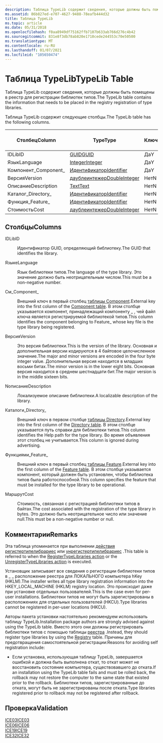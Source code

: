 ```yaml
---
description: Таблица TypeLib содержит сведения, которые должны быть помещены в реестр для регистрации библиотек типов.
ms.assetid: 86b827ed-e707-4627-9488-78eafb444d32
title: Таблица TypeLib
ms.topic: article
ms.date: 05/31/2018
ms.openlocfilehash: f0aa8949df75162ffb7107b633ab766d276c4b42
ms.sourcegitcommit: 831e8f3db78ab820e1710cede244553c70e50500
ms.translationtype: MT
ms.contentlocale: ru-RU
ms.lasthandoff: 01/07/2021
ms.locfileid: "105650474"
---
```

# <a name="typelib-table"></a><span data-ttu-id="cc2cf-103">Таблица TypeLib</span><span class="sxs-lookup"><span data-stu-id="cc2cf-103">TypeLib Table</span></span>

<span data-ttu-id="cc2cf-104">Таблица TypeLib содержит сведения, которые должны быть помещены в реестр для регистрации библиотек типов.</span><span class="sxs-lookup"><span data-stu-id="cc2cf-104">The TypeLib table contains the information that needs to be placed in the registry registration of type libraries.</span></span>

<span data-ttu-id="cc2cf-105">Таблица TypeLib содержит следующие столбцы.</span><span class="sxs-lookup"><span data-stu-id="cc2cf-105">The TypeLib table has the following columns.</span></span>



| <span data-ttu-id="cc2cf-106">Столбец</span><span class="sxs-lookup"><span data-stu-id="cc2cf-106">Column</span></span>      | <span data-ttu-id="cc2cf-107">Type</span><span class="sxs-lookup"><span data-stu-id="cc2cf-107">Type</span></span>                               | <span data-ttu-id="cc2cf-108">Ключ</span><span class="sxs-lookup"><span data-stu-id="cc2cf-108">Key</span></span> | <span data-ttu-id="cc2cf-109">Допускает значения NULL</span><span class="sxs-lookup"><span data-stu-id="cc2cf-109">Nullable</span></span> |
|-------------|------------------------------------|-----|----------|
| <span data-ttu-id="cc2cf-110">ID</span><span class="sxs-lookup"><span data-stu-id="cc2cf-110">LibID</span></span>       | [<span data-ttu-id="cc2cf-111">GUID</span><span class="sxs-lookup"><span data-stu-id="cc2cf-111">GUID</span></span>](guid.md)                   | <span data-ttu-id="cc2cf-112">Да</span><span class="sxs-lookup"><span data-stu-id="cc2cf-112">Y</span></span>   | <span data-ttu-id="cc2cf-113">Нет</span><span class="sxs-lookup"><span data-stu-id="cc2cf-113">N</span></span>        |
| <span data-ttu-id="cc2cf-114">Язык</span><span class="sxs-lookup"><span data-stu-id="cc2cf-114">Language</span></span>    | [<span data-ttu-id="cc2cf-115">Integer</span><span class="sxs-lookup"><span data-stu-id="cc2cf-115">Integer</span></span>](integer.md)             | <span data-ttu-id="cc2cf-116">Да</span><span class="sxs-lookup"><span data-stu-id="cc2cf-116">Y</span></span>   | <span data-ttu-id="cc2cf-117">Нет</span><span class="sxs-lookup"><span data-stu-id="cc2cf-117">N</span></span>        |
| <span data-ttu-id="cc2cf-118">Компонент\_</span><span class="sxs-lookup"><span data-stu-id="cc2cf-118">Component\_</span></span> | [<span data-ttu-id="cc2cf-119">Идентификатор</span><span class="sxs-lookup"><span data-stu-id="cc2cf-119">Identifier</span></span>](identifier.md)       | <span data-ttu-id="cc2cf-120">Да</span><span class="sxs-lookup"><span data-stu-id="cc2cf-120">Y</span></span>   | <span data-ttu-id="cc2cf-121">Нет</span><span class="sxs-lookup"><span data-stu-id="cc2cf-121">N</span></span>        |
| <span data-ttu-id="cc2cf-122">Версия</span><span class="sxs-lookup"><span data-stu-id="cc2cf-122">Version</span></span>     | [<span data-ttu-id="cc2cf-123">даублеинтежер</span><span class="sxs-lookup"><span data-stu-id="cc2cf-123">DoubleInteger</span></span>](doubleinteger.md) | <span data-ttu-id="cc2cf-124">Нет</span><span class="sxs-lookup"><span data-stu-id="cc2cf-124">N</span></span>   | <span data-ttu-id="cc2cf-125">Да</span><span class="sxs-lookup"><span data-stu-id="cc2cf-125">Y</span></span>        |
| <span data-ttu-id="cc2cf-126">Описание</span><span class="sxs-lookup"><span data-stu-id="cc2cf-126">Description</span></span> | [<span data-ttu-id="cc2cf-127">Text</span><span class="sxs-lookup"><span data-stu-id="cc2cf-127">Text</span></span>](text.md)                   | <span data-ttu-id="cc2cf-128">Нет</span><span class="sxs-lookup"><span data-stu-id="cc2cf-128">N</span></span>   | <span data-ttu-id="cc2cf-129">Да</span><span class="sxs-lookup"><span data-stu-id="cc2cf-129">Y</span></span>        |
| <span data-ttu-id="cc2cf-130">Каталог\_</span><span class="sxs-lookup"><span data-stu-id="cc2cf-130">Directory\_</span></span> | [<span data-ttu-id="cc2cf-131">Идентификатор</span><span class="sxs-lookup"><span data-stu-id="cc2cf-131">Identifier</span></span>](identifier.md)       | <span data-ttu-id="cc2cf-132">Нет</span><span class="sxs-lookup"><span data-stu-id="cc2cf-132">N</span></span>   | <span data-ttu-id="cc2cf-133">Да</span><span class="sxs-lookup"><span data-stu-id="cc2cf-133">Y</span></span>        |
| <span data-ttu-id="cc2cf-134">Функция\_</span><span class="sxs-lookup"><span data-stu-id="cc2cf-134">Feature\_</span></span>   | [<span data-ttu-id="cc2cf-135">Идентификатор</span><span class="sxs-lookup"><span data-stu-id="cc2cf-135">Identifier</span></span>](identifier.md)       | <span data-ttu-id="cc2cf-136">Нет</span><span class="sxs-lookup"><span data-stu-id="cc2cf-136">N</span></span>   | <span data-ttu-id="cc2cf-137">Нет</span><span class="sxs-lookup"><span data-stu-id="cc2cf-137">N</span></span>        |
| <span data-ttu-id="cc2cf-138">Стоимость</span><span class="sxs-lookup"><span data-stu-id="cc2cf-138">Cost</span></span>        | [<span data-ttu-id="cc2cf-139">даублеинтежер</span><span class="sxs-lookup"><span data-stu-id="cc2cf-139">DoubleInteger</span></span>](doubleinteger.md) | <span data-ttu-id="cc2cf-140">Нет</span><span class="sxs-lookup"><span data-stu-id="cc2cf-140">N</span></span>   | <span data-ttu-id="cc2cf-141">Да</span><span class="sxs-lookup"><span data-stu-id="cc2cf-141">Y</span></span>        |



 

## <a name="columns"></a><span data-ttu-id="cc2cf-142">Столбцы</span><span class="sxs-lookup"><span data-stu-id="cc2cf-142">Columns</span></span>

<dl> <dt>

<span data-ttu-id="cc2cf-143"><span id="LibID"></span><span id="libid"></span><span id="LIBID"></span>ID</span><span class="sxs-lookup"><span data-stu-id="cc2cf-143"><span id="LibID"></span><span id="libid"></span><span id="LIBID"></span>LibID</span></span>
</dt> <dd>

<span data-ttu-id="cc2cf-144">Идентификатор GUID, определяющий библиотеку.</span><span class="sxs-lookup"><span data-stu-id="cc2cf-144">The GUID that identifies the library.</span></span>

</dd> <dt>

<span data-ttu-id="cc2cf-145"><span id="Language"></span><span id="language"></span><span id="LANGUAGE"></span>Языке</span><span class="sxs-lookup"><span data-stu-id="cc2cf-145"><span id="Language"></span><span id="language"></span><span id="LANGUAGE"></span>Language</span></span>
</dt> <dd>

<span data-ttu-id="cc2cf-146">Язык библиотеки типов.</span><span class="sxs-lookup"><span data-stu-id="cc2cf-146">The language of the type library.</span></span> <span data-ttu-id="cc2cf-147">Это значение должно быть неотрицательным числом.</span><span class="sxs-lookup"><span data-stu-id="cc2cf-147">This must be a non-negative number.</span></span>

</dd> <dt>

<span data-ttu-id="cc2cf-148"><span id="Component_"></span><span id="component_"></span><span id="COMPONENT_"></span>См\_</span><span class="sxs-lookup"><span data-stu-id="cc2cf-148"><span id="Component_"></span><span id="component_"></span><span id="COMPONENT_"></span>Component\_</span></span>
</dt> <dd>

<span data-ttu-id="cc2cf-149">Внешний ключ в первый столбец [таблицы Component](component-table.md).</span><span class="sxs-lookup"><span data-stu-id="cc2cf-149">External key into the first column of the [Component table](component-table.md).</span></span> <span data-ttu-id="cc2cf-150">В этом столбце указывается компонент, принадлежащий компоненту \_ , чей файл ключа является регистрируемой библиотекой типов.</span><span class="sxs-lookup"><span data-stu-id="cc2cf-150">This column identifies the component belonging to Feature\_ whose key file is the type library being registered.</span></span>

</dd> <dt>

<span data-ttu-id="cc2cf-151"><span id="Version"></span><span id="version"></span><span id="VERSION"></span>Версия</span><span class="sxs-lookup"><span data-stu-id="cc2cf-151"><span id="Version"></span><span id="version"></span><span id="VERSION"></span>Version</span></span>
</dt> <dd>

<span data-ttu-id="cc2cf-152">Это версия библиотеки.</span><span class="sxs-lookup"><span data-stu-id="cc2cf-152">This is the version of the library.</span></span> <span data-ttu-id="cc2cf-153">Основная и дополнительная версии кодируются в 4 байтовое целочисленное значение.</span><span class="sxs-lookup"><span data-stu-id="cc2cf-153">The major and minor versions are encoded in the four byte integer value.</span></span> <span data-ttu-id="cc2cf-154">Дополнительная версия находится в младших восьми битах.</span><span class="sxs-lookup"><span data-stu-id="cc2cf-154">The minor version is in the lower eight bits.</span></span> <span data-ttu-id="cc2cf-155">Основная версия находится в среднем шестнадцати бит.</span><span class="sxs-lookup"><span data-stu-id="cc2cf-155">The major version is in the middle sixteen bits.</span></span>

</dd> <dt>

<span data-ttu-id="cc2cf-156"><span id="Description"></span><span id="description"></span><span id="DESCRIPTION"></span>Nописание</span><span class="sxs-lookup"><span data-stu-id="cc2cf-156"><span id="Description"></span><span id="description"></span><span id="DESCRIPTION"></span>Description</span></span>
</dt> <dd>

<span data-ttu-id="cc2cf-157">Локализуемое описание библиотеки.</span><span class="sxs-lookup"><span data-stu-id="cc2cf-157">A localizable description of the library.</span></span>

</dd> <dt>

<span data-ttu-id="cc2cf-158"><span id="Directory_"></span><span id="directory_"></span><span id="DIRECTORY_"></span>Каталоги\_</span><span class="sxs-lookup"><span data-stu-id="cc2cf-158"><span id="Directory_"></span><span id="directory_"></span><span id="DIRECTORY_"></span>Directory\_</span></span>
</dt> <dd>

<span data-ttu-id="cc2cf-159">Внешний ключ в первом столбце [таблицы Directory](directory-table.md).</span><span class="sxs-lookup"><span data-stu-id="cc2cf-159">External key into the first column of the [Directory table](directory-table.md).</span></span> <span data-ttu-id="cc2cf-160">В этом столбце указывается путь справки для библиотеки типов.</span><span class="sxs-lookup"><span data-stu-id="cc2cf-160">This column identifies the Help path for the type library.</span></span> <span data-ttu-id="cc2cf-161">Во время объявления этот столбец не учитывается.</span><span class="sxs-lookup"><span data-stu-id="cc2cf-161">This column is ignored during advertising.</span></span>

</dd> <dt>

<span data-ttu-id="cc2cf-162"><span id="Feature_"></span><span id="feature_"></span><span id="FEATURE_"></span>Функциями\_</span><span class="sxs-lookup"><span data-stu-id="cc2cf-162"><span id="Feature_"></span><span id="feature_"></span><span id="FEATURE_"></span>Feature\_</span></span>
</dt> <dd>

<span data-ttu-id="cc2cf-163">Внешний ключ в первый столбец [таблицы Feature](feature-table.md).</span><span class="sxs-lookup"><span data-stu-id="cc2cf-163">External key into the first column of the [Feature table](feature-table.md).</span></span> <span data-ttu-id="cc2cf-164">В этом столбце указывается компонент, который должен быть установлен, чтобы библиотека типов была работоспособной.</span><span class="sxs-lookup"><span data-stu-id="cc2cf-164">This column specifies the feature that must be installed for the type library to be operational.</span></span>

</dd> <dt>

<span data-ttu-id="cc2cf-165"><span id="Cost"></span><span id="cost"></span><span id="COST"></span>Маршрут</span><span class="sxs-lookup"><span data-stu-id="cc2cf-165"><span id="Cost"></span><span id="cost"></span><span id="COST"></span>Cost</span></span>
</dt> <dd>

<span data-ttu-id="cc2cf-166">Стоимость, связанная с регистрацией библиотеки типов в байтах.</span><span class="sxs-lookup"><span data-stu-id="cc2cf-166">The cost associated with the registration of the type library in bytes.</span></span> <span data-ttu-id="cc2cf-167">Это должно быть неотрицательное число или значение null.</span><span class="sxs-lookup"><span data-stu-id="cc2cf-167">This must be a non-negative number or null.</span></span>

</dd> </dl>

## <a name="remarks"></a><span data-ttu-id="cc2cf-168">Комментарии</span><span class="sxs-lookup"><span data-stu-id="cc2cf-168">Remarks</span></span>

<span data-ttu-id="cc2cf-169">Эта таблица упоминается при выполнении [действия регистертипелибрариес](registertypelibraries-action.md) или [унрегистертипелибрариес](unregistertypelibraries-action.md) .</span><span class="sxs-lookup"><span data-stu-id="cc2cf-169">This table is referred to when the [RegisterTypeLibraries action](registertypelibraries-action.md) or the [UnregisterTypeLibraries action](unregistertypelibraries-action.md) is executed.</span></span>

<span data-ttu-id="cc2cf-170">Установщик записывает все сведения о регистрации библиотеки типов в \_ \_ расположение реестра для ЛОКАЛЬНОГО компьютера hKey (HKLM).</span><span class="sxs-lookup"><span data-stu-id="cc2cf-170">The installer writes all type library registration information into the HKEY\_LOCAL\_MACHINE (HKLM) registry location.</span></span> <span data-ttu-id="cc2cf-171">Это происходит даже при установке отдельных пользователей.</span><span class="sxs-lookup"><span data-stu-id="cc2cf-171">This is the case even for per-user installations.</span></span> <span data-ttu-id="cc2cf-172">Библиотеки типов не могут быть зарегистрированы в расположениях для отдельных пользователей (HKCU).</span><span class="sxs-lookup"><span data-stu-id="cc2cf-172">Type libraries cannot be registered in per-user locations (HKCU).</span></span>

<span data-ttu-id="cc2cf-173">Авторы пакета установки настоятельно рекомендуем использовать таблицу TypeLib.</span><span class="sxs-lookup"><span data-stu-id="cc2cf-173">Installation package authors are strongly advised against using the TypeLib table.</span></span> <span data-ttu-id="cc2cf-174">Вместо этого они должны регистрировать библиотеки типов с помощью таблицы [реестра](registry-table.md) .</span><span class="sxs-lookup"><span data-stu-id="cc2cf-174">Instead, they should register type libraries by using the [Registry](registry-table.md) table.</span></span> <span data-ttu-id="cc2cf-175">Причины для предотвращения самостоятельной регистрации:</span><span class="sxs-lookup"><span data-stu-id="cc2cf-175">Reasons for avoiding self registration include:</span></span>

-   <span data-ttu-id="cc2cf-176">Если установка, использующая таблицу TypeLib, завершается ошибкой и должна быть выполнена откат, то откат может не восстановить состояние компьютера, существовавшего до отката.</span><span class="sxs-lookup"><span data-stu-id="cc2cf-176">If an installation using the TypeLib table fails and must be rolled back, the rollback may not restore the computer to the same state that existed prior to the rollback.</span></span> <span data-ttu-id="cc2cf-177">Библиотеки типов, зарегистрированные до отката, могут быть не зарегистрированы после отката.</span><span class="sxs-lookup"><span data-stu-id="cc2cf-177">Type libraries registered prior to rollback may not be registered after rollback.</span></span>

## <a name="validation"></a><span data-ttu-id="cc2cf-178">Проверка</span><span class="sxs-lookup"><span data-stu-id="cc2cf-178">Validation</span></span>

<dl>

[<span data-ttu-id="cc2cf-179">ICE03</span><span class="sxs-lookup"><span data-stu-id="cc2cf-179">ICE03</span></span>](ice03.md)  
[<span data-ttu-id="cc2cf-180">ICE06</span><span class="sxs-lookup"><span data-stu-id="cc2cf-180">ICE06</span></span>](ice06.md)  
[<span data-ttu-id="cc2cf-181">ICE19</span><span class="sxs-lookup"><span data-stu-id="cc2cf-181">ICE19</span></span>](ice19.md)  
[<span data-ttu-id="cc2cf-182">ICE32</span><span class="sxs-lookup"><span data-stu-id="cc2cf-182">ICE32</span></span>](ice32.md)  
</dl>

 

 



